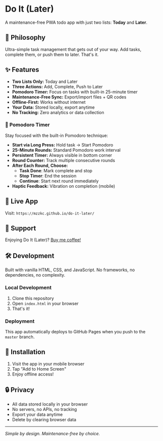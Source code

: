 # Do It (Later)

A maintenance-free PWA todo app with just two lists: **Today** and **Later**.

## 🎯 Philosophy

Ultra-simple task management that gets out of your way. Add tasks, complete them, or push them to later. That's it.

## ✨ Features

- **Two Lists Only:** Today and Later
- **Three Actions:** Add, Complete, Push to Later
- **Pomodoro Timer:** Focus on tasks with built-in 25-minute timer
- **Maintenance-Free Sync:** Export/import files + QR codes
- **Offline-First:** Works without internet
- **Your Data:** Stored locally, export anytime
- **No Tracking:** Zero analytics or data collection

### 🍅 Pomodoro Timer

Stay focused with the built-in Pomodoro technique:
- **Start via Long Press:** Hold task → Start Pomodoro
- **25-Minute Rounds:** Standard Pomodoro work interval
- **Persistent Timer:** Always visible in bottom corner
- **Round Counter:** Track multiple consecutive rounds
- **After Each Round, Choose:**
  - **Task Done**: Mark complete and stop
  - **Stop Timer**: End the session
  - **Continue**: Start next round immediately
- **Haptic Feedback:** Vibration on completion (mobile)

## 🚀 Live App

Visit: `https://mzzkc.github.io/do-it-later/`

## 💝 Support

Enjoying Do It (Later)? [Buy me coffee!](https://www.paypal.com/donate/?hosted_button_id=2NBZZZZ892E3N)

## 🛠 Development

Built with vanilla HTML, CSS, and JavaScript. No frameworks, no dependencies, no complexity.

### Local Development

1. Clone this repository
2. Open `index.html` in your browser
3. That's it!

### Deployment

This app automatically deploys to GitHub Pages when you push to the `master` branch.

## 📱 Installation

1. Visit the app in your mobile browser
2. Tap "Add to Home Screen"
3. Enjoy offline access!

## 🔒 Privacy

- All data stored locally in your browser
- No servers, no APIs, no tracking
- Export your data anytime
- Delete by clearing browser data

---

*Simple by design. Maintenance-free by choice.*
